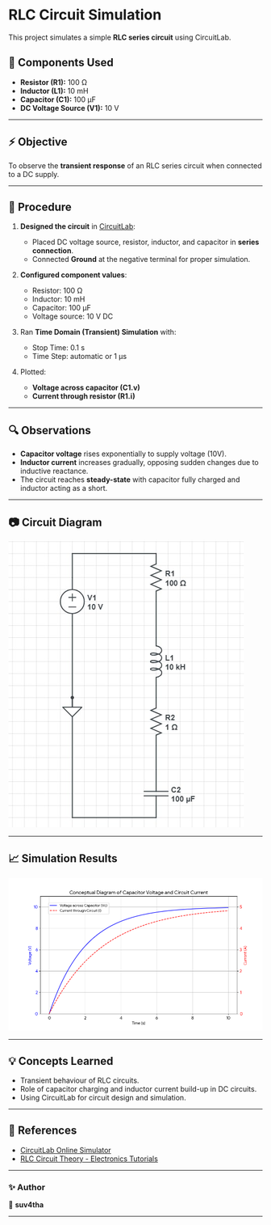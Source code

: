 # RLC Circuit Simulation

This project simulates a simple **RLC series circuit** using CircuitLab.

## 🔧 **Components Used**
- **Resistor (R1):** 100 Ω
- **Inductor (L1):** 10 mH
- **Capacitor (C1):** 100 μF
- **DC Voltage Source (V1):** 10 V

---

## ⚡ **Objective**
To observe the **transient response** of an RLC series circuit when connected to a DC supply.

---

## 📝 **Procedure**

1. **Designed the circuit** in [CircuitLab](https://www.circuitlab.com/editor/):
   - Placed DC voltage source, resistor, inductor, and capacitor in **series connection**.
   - Connected **Ground** at the negative terminal for proper simulation.

2. **Configured component values**:
   - Resistor: 100 Ω  
   - Inductor: 10 mH  
   - Capacitor: 100 μF  
   - Voltage source: 10 V DC

3. Ran **Time Domain (Transient) Simulation** with:
   - Stop Time: 0.1 s  
   - Time Step: automatic or 1 μs

4. Plotted:
   - **Voltage across capacitor (C1.v)**
   - **Current through resistor (R1.i)**

---

## 🔍 **Observations**

- **Capacitor voltage** rises exponentially to supply voltage (10V).
- **Inductor current** increases gradually, opposing sudden changes due to inductive reactance.
- The circuit reaches **steady-state** with capacitor fully charged and inductor acting as a short.

---

## 📷 **Circuit Diagram**

![Circuit Diagram](circuit.png)

---

## 📈 **Simulation Results**

![Simulation Graph](simulation.png)

---

## 💡 **Concepts Learned**
- Transient behaviour of RLC circuits.
- Role of capacitor charging and inductor current build-up in DC circuits.
- Using CircuitLab for circuit design and simulation.

---

## 🔗 **References**
- [CircuitLab Online Simulator](https://www.circuitlab.com/editor/)
- [RLC Circuit Theory - Electronics Tutorials](https://www.electronics-tutorials.ws/accircuits/series-rlc-circuit.html)

---

### ✨ **Author**
👤 **suv4tha**

---
